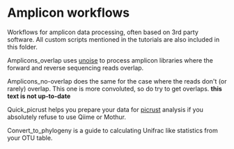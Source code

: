 Amplicon workflows
=========

Workflows for amplicon data processing, often based on 3rd party software.
All custom scripts mentioned in the tutorials are also included in this folder.

Amplicons_overlap uses [unoise](http://www.drive5.com/usearch/manual/unoise_pipeline.html) to process amplicon libraries where the forward and reverse sequencing reads overlap.

Amplicons_no-overlap does the same for the case where the reads don't (or rarely) overlap. This one is more convoluted, so do try to get overlaps. **this text is not up-to-date**

Quick_picrust helps you prepare your data for [picrust](http://picrust.github.io/picrust/) analysis if you absolutely refuse to use Qiime or Mothur.

Convert_to_phylogeny is a guide to calculating Unifrac like statistics from your OTU table.
